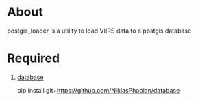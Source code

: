 # About
postgis_loader is a utility to load VIIRS data to a postgis database

# Required
1. [database](https://github.com/NiklasPhabian/database)

    pip install git+https://github.com/NiklasPhabian/database
